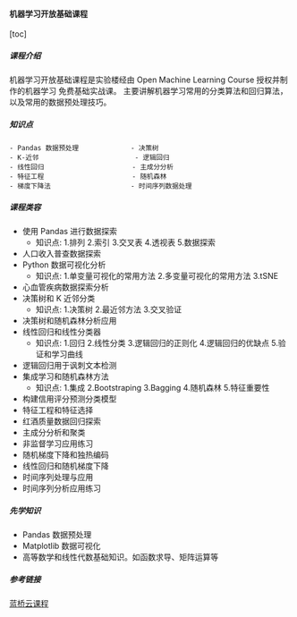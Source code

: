 #### 机器学习开放基础课程 
[toc]
##### 课程介绍
机器学习开放基础课程是实验楼经由 
Open Machine Learning Course 授权并制作的机器学习 免费基础实战课。
主要讲解机器学习常用的分类算法和回归算法，以及常用的数据预处理技巧。
##### 知识点
    - Pandas 数据预处理             - 决策树
    - K-近邻                        - 逻辑回归
    - 线性回归                      - 主成分分析
    - 特征工程                      - 随机森林    
    - 梯度下降法                    - 时间序列数据处理
##### 课程类容
- 使用 Pandas 进行数据探索
    - 知识点: 1.排列 2.索引 3.交叉表 4.透视表 5.数据探索
- 人口收入普查数据探索
- Python 数据可视化分析
    - 知识点: 1.单变量可视化的常用方法 2.多变量可视化的常用方法 3.tSNE
- 心血管疾病数据探索分析
- 决策树和 K 近邻分类
    - 知识点: 1.决策树 2.最近邻方法 3.交叉验证
- 决策树和随机森林分析应用
- 线性回归和线性分类器
    - 知识点: 1.回归 2.线性分类 3.逻辑回归的正则化 4.逻辑回归的优缺点 5.验证和学习曲线
- 逻辑回归用于讽刺文本检测
- 集成学习和随机森林方法
    - 知识点: 1.集成 2.Bootstraping 3.Bagging 4.随机森林 5.特征重要性
- 构建信用评分预测分类模型
- 特征工程和特征选择
- 红酒质量数据回归探索
- 主成分分析和聚类
- 非监督学习应用练习
- 随机梯度下降和独热编码
- 线性回归和随机梯度下降
- 时间序列处理与应用
- 时间序列分析应用练习
##### 先学知识
- Pandas 数据预处理
- Matplotlib 数据可视化
- 高等数学和线性代数基础知识。如函数求导、矩阵运算等
##### 参考链接
[蓝桥云课程](https://www.lanqiao.cn/courses/1283)